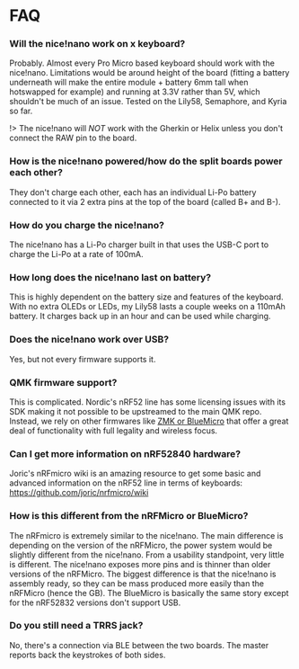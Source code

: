 # FAQ

### Will the nice!nano work on x keyboard?

Probably. Almost every Pro Micro based keyboard should work with the nice!nano. Limitations would be around height of the board (fitting a battery underneath will make the entire module + battery 6mm tall when hotswapped for example) and running at 3.3V rather than 5V, which shouldn't be much of an issue. Tested on the Lily58, Semaphore, and Kyria so far.

!> The nice!nano will *NOT* work with the Gherkin or Helix unless you don't connect the RAW pin to the board.

### How is the nice!nano powered/how do the split boards power each other?

They don't charge each other, each has an individual Li-Po battery connected to it via 2 extra pins at the top of the board (called B+ and B-).

### How do you charge the nice!nano?

The nice!nano has a Li-Po charger built in that uses the USB-C port to charge the Li-Po at a rate of 100mA.

### How long does the nice!nano last on battery?

This is highly dependent on the battery size and features of the keyboard. With no extra OLEDs or LEDs, my Lily58 lasts a couple weeks on a 110mAh battery. It charges back up in an hour and can be used while charging.

### Does the nice!nano work over USB?

Yes, but not every firmware supports it.

### QMK firmware support?

This is complicated. Nordic's nRF52 line has some licensing issues with its SDK making it not possible to be upstreamed to the main QMK repo. Instead, we rely on other firmwares like [ZMK or BlueMicro](/wireless_firmware/) that offer a great deal of functionality with full legality and wireless focus.

### Can I get more information on nRF52840 hardware?

Joric's nRFmicro wiki is an amazing resource to get some basic and advanced information on the nRF52 line in terms of keyboards: https://github.com/joric/nrfmicro/wiki

### How is this different from the nRFMicro or BlueMicro?

The nRFmicro is extremely similar to the nice!nano. The main difference is depending on the version of the nRFMicro, the power system would be slightly different from the nice!nano. From a usability standpoint, very little is different. The nice!nano exposes more pins and is thinner than older versions of the nRFMicro. The biggest difference is that the nice!nano is assembly ready, so they can be mass produced more easily than the nRFMicro (hence the GB). The BlueMicro is basically the same story except for the nRF52832 versions don't support USB.

### Do you still need a TRRS jack?

No, there's a connection via BLE between the two boards. The master reports back the keystrokes of both sides.
